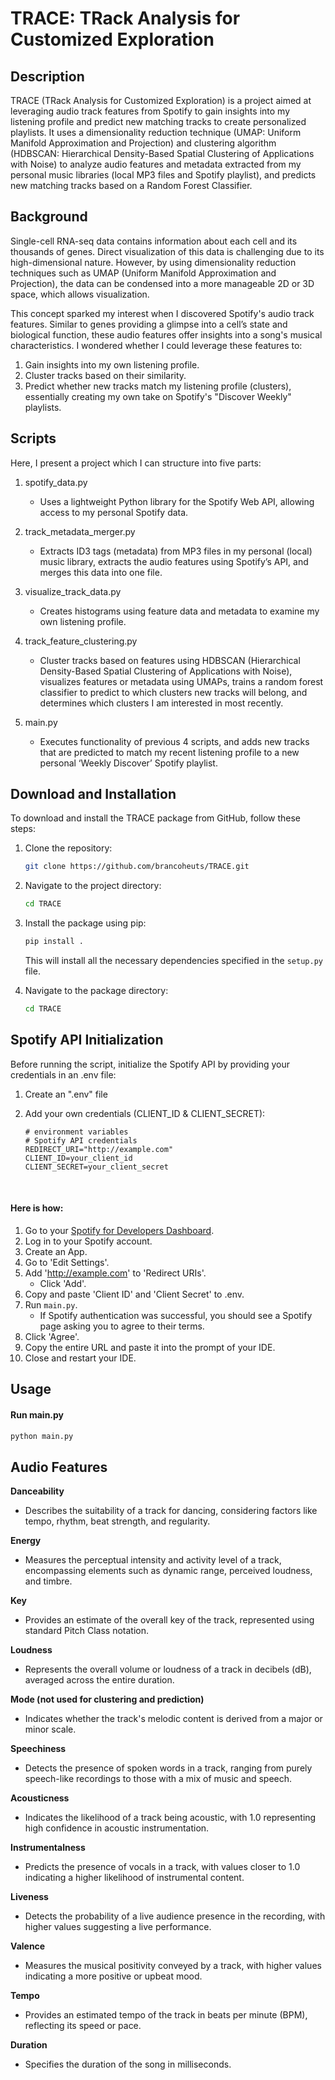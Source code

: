 # TRACE: TRack Analysis for Customized Exploration


## Description
TRACE (TRack Analysis for Customized Exploration) is a project aimed at leveraging audio track features from Spotify to gain insights into my listening profile and predict new matching tracks to create personalized playlists. It uses a dimensionality reduction technique (UMAP: Uniform Manifold Approximation and Projection) and clustering algorithm (HDBSCAN: Hierarchical Density-Based Spatial Clustering of Applications with Noise) to analyze audio features and metadata extracted from my personal music libraries (local MP3 files and Spotify playlist), and predicts new matching tracks based on a Random Forest Classifier.


## Background
Single-cell RNA-seq data contains information about each cell and its thousands of genes. Direct visualization of this data is challenging due to its high-dimensional nature. However, by using dimensionality reduction techniques such as UMAP (Uniform Manifold Approximation and Projection), the data can be condensed into a more manageable 2D or 3D space, which allows visualization.

This concept sparked my interest when I discovered Spotify's audio track features. Similar to genes providing a glimpse into a cell’s state and biological function, these audio features offer insights into a song's musical characteristics. I wondered whether I could leverage these features to:

1. Gain insights into my own listening profile.
2. Cluster tracks based on their similarity.
3. Predict whether new tracks match my listening profile (clusters), essentially creating my own take on Spotify's "Discover Weekly" playlists.


## Scripts
Here, I present a project which I can structure into five parts:
1. spotify_data.py
   - Uses a lightweight Python library for the Spotify Web API, allowing access to my personal Spotify data. 
2. track_metadata_merger.py 
   - Extracts ID3 tags (metadata) from MP3 files in my personal (local) music library, extracts the audio features using Spotify’s API, and merges this data into one file.

3. visualize_track_data.py 
   - Creates histograms using feature data and metadata to examine my own listening profile.

4. track_feature_clustering.py 
   - Cluster tracks based on features using HDBSCAN (Hierarchical Density-Based Spatial Clustering of Applications with Noise), visualizes features or metadata using UMAPs, trains a random forest classifier to predict to which clusters new tracks will belong, and determines which clusters I am interested in most recently.
 
5. main.py
   - Executes functionality of previous 4 scripts, and adds new tracks that are predicted to match my recent listening profile to a new personal ‘Weekly Discover’ Spotify playlist.

## Download and Installation

To download and install the TRACE package from GitHub, follow these steps:

1. Clone the repository:

    ```bash
    git clone https://github.com/brancoheuts/TRACE.git
    ```


2. Navigate to the project directory:

    ```bash
    cd TRACE
    ```

3. Install the package using pip:

    ```bash
    pip install .
    ```

   This will install all the necessary dependencies specified in the `setup.py` file.


4. Navigate to the package directory:

    ```bash
    cd TRACE
    ```


## Spotify API Initialization

Before running the script, initialize the Spotify API by providing your credentials in an .env file:
1. Create an ".env" file
2. Add your own credentials (CLIENT_ID & CLIENT_SECRET):

    ```plaintext
    # environment variables
    # Spotify API credentials
    REDIRECT_URI="http://example.com"
    CLIENT_ID=your_client_id
    CLIENT_SECRET=your_client_secret
    ```
&nbsp;
#### Here is how:

1. Go to your [Spotify for Developers Dashboard](https://developer.spotify.com/dashboard/).
2. Log in to your Spotify account.
3. Create an App.
4. Go to 'Edit Settings'.
5. Add 'http://example.com' to 'Redirect URIs'.
   - Click 'Add'.
6. Copy and paste 'Client ID' and 'Client Secret' to .env.
7. Run `main.py`.
   - If Spotify authentication was successful, you should see a Spotify page asking you to agree to their terms.
8. Click 'Agree'.
9. Copy the entire URL and paste it into the prompt of your IDE.
10. Close and restart your IDE.


## Usage

#### Run main.py
  
 ```bash
 python main.py
 ```

## Audio Features

**Danceability**
- Describes the suitability of a track for dancing, considering factors like tempo, rhythm, beat strength, and regularity.

**Energy**
- Measures the perceptual intensity and activity level of a track, encompassing elements such as dynamic range, perceived loudness, and timbre.

**Key**
- Provides an estimate of the overall key of the track, represented using standard Pitch Class notation.

**Loudness**
- Represents the overall volume or loudness of a track in decibels (dB), averaged across the entire duration.

**Mode (not used for clustering and prediction)**
- Indicates whether the track's melodic content is derived from a major or minor scale.

**Speechiness**
- Detects the presence of spoken words in a track, ranging from purely speech-like recordings to those with a mix of music and speech.

**Acousticness**
- Indicates the likelihood of a track being acoustic, with 1.0 representing high confidence in acoustic instrumentation.

**Instrumentalness**
- Predicts the presence of vocals in a track, with values closer to 1.0 indicating a higher likelihood of instrumental content.

**Liveness**
- Detects the probability of a live audience presence in the recording, with higher values suggesting a live performance.

**Valence**
- Measures the musical positivity conveyed by a track, with higher values indicating a more positive or upbeat mood.

**Tempo**
- Provides an estimated tempo of the track in beats per minute (BPM), reflecting its speed or pace.

**Duration**
- Specifies the duration of the song in milliseconds.


